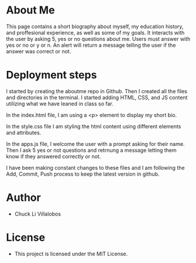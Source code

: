 # About Me

This page contains a short biography about myself, my education history, and proffesional experience, as well as some of my goals. It interacts with the user by asking  5, yes or no questions about me. Users must answer with yes or no or y or n. An alert will return a message telling the user if the answer was correct or not. 


# Deployment steps
I started by creating the aboutme repo in Github. Then I created all the files and directories in the terminal. I started adding HTML, CSS, and JS content utilizing what we have leaned in class so far. 

In the index.html file, I am using a \<p> element to display my short bio. 

In the style.css file I am styling the html content using different elements and attributes. 

In the apps.js file, I welcome the user with a prompt asking for their name. Then I ask 5 yes or not questions and retrnung a message letting them know if they answered correctly or not. 

I have been making constant changes to these files and I am following the Add, Commit, Push process to keep the latest version in github.

# Author 
- Chuck Li Villalobos

# License
- This project is licensed under the MIT License. 